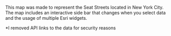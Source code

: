 This map was made to represent the Seat Streets located in New York City. The map includes an interactive side bar that changes when you select data and the usage of multiple Esri widgets.

*I removed API links to the data for security reasons
